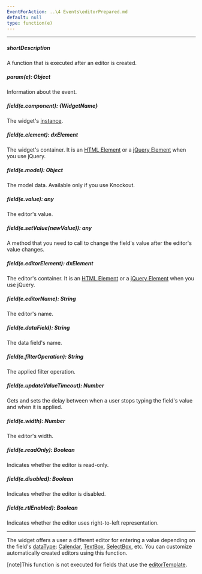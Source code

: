 ```yaml
---
EventForAction: ..\4 Events\editorPrepared.md
default: null
type: function(e)
---
```

---
##### shortDescription
A function that is executed after an editor is created.

##### param(e): Object
Information about the event.

##### field(e.component): {WidgetName}
The widget's [instance](/api-reference/10%20UI%20Widgets/Component/3%20Methods/instance().md '/Documentation/ApiReference/UI_Widgets/dxFilterBuilder/Methods/#instance').

##### field(e.element): dxElement
The widget's container. It is an [HTML Element](https://developer.mozilla.org/en-US/docs/Web/API/HTMLElement) or a [jQuery Element](https://api.jquery.com/Types/#jQuery) when you use jQuery.

##### field(e.model): Object
The model data. Available only if you use Knockout.

##### field(e.value): any
The editor's value.

##### field(e.setValue(newValue)): any
A method that you need to call to change the field's value after the editor's value changes.

##### field(e.editorElement): dxElement
The editor's container. It is an [HTML Element](https://developer.mozilla.org/en-US/docs/Web/API/HTMLElement) or a [jQuery Element](https://api.jquery.com/Types/#jQuery) when you use jQuery.

##### field(e.editorName): String
The editor's name.

##### field(e.dataField): String
The data field's name.

##### field(e.filterOperation): String
The applied filter operation.

##### field(e.updateValueTimeout): Number
Gets and sets the delay between when a user stops typing the field's value and when it is applied.

##### field(e.width): Number
The editor's width.

##### field(e.readOnly): Boolean
Indicates whether the editor is read-only.

##### field(e.disabled): Boolean
Indicates whether the editor is disabled.

##### field(e.rtlEnabled): Boolean
Indicates whether the editor uses right-to-left representation.

---
The widget offers a user a different editor for entering a value depending on the field's [dataType](/api-reference/10%20UI%20Widgets/dxFilterBuilder/5%20Field/dataType.md '/Documentation/ApiReference/UI_Widgets/dxFilterBuilder/Field/#dataType'): [Calendar](/concepts/05%20Widgets/Calendar/00%20Overview.md '/Documentation/Guide/Widgets/Calendar/Overview/'), [TextBox](/concepts/05%20Widgets/TextBox/00%20Overview.md '/Documentation/Guide/Widgets/TextBox/Overview/'), [SelectBox](/concepts/05%20Widgets/SelectBox/00%20Overview.md '/Documentation/Guide/Widgets/SelectBox/Overview/'), etc. You can customize automatically created editors using this function.

[note]This function is not executed for fields that use the [editorTemplate](/api-reference/10%20UI%20Widgets/dxFilterBuilder/5%20Field/editorTemplate.md '/Documentation/ApiReference/UI_Widgets/dxFilterBuilder/Field/#editorTemplate').